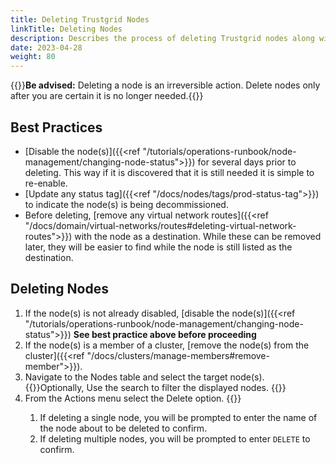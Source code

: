```yaml
---
title: Deleting Trustgrid Nodes
linkTitle: Deleting Nodes
description: Describes the process of deleting Trustgrid nodes along with best practices
date: 2023-04-28
weight: 80
--- 
```

{{<alert color="danger">}}**Be advised:** Deleting a node is an irreversible action. Delete nodes only after you are certain it is no longer needed.{{</alert>}}

## Best Practices
* [Disable the node(s)]({{<ref "/tutorials/operations-runbook/node-management/changing-node-status">}}) for several days prior to deleting. This way if it is discovered that it is still needed it is simple to re-enable.
* [Update any status tag]({{<ref "/docs/nodes/tags/prod-status-tag">}}) to indicate the node(s) is being decommissioned.
* Before deleting, [remove any virtual network routes]({{<ref "/docs/domain/virtual-networks/routes#deleting-virtual-network-routes">}}) with the node as a destination. While these can be removed later, they will be easier to find while the node is still listed as the destination.

## Deleting Nodes

1. If the node(s) is not already disabled, [disable the node(s)]({{<ref "/tutorials/operations-runbook/node-management/changing-node-status">}}) **See best practice above before proceeding**
1. If the node(s) is a member of a cluster, [remove the node(s) from the cluster]({{<ref "/docs/clusters/manage-members#remove-member">}}). 
1. Navigate to the Nodes table and select the target node(s). {{<alert color="info">}}Optionally, Use the search to filter the displayed nodes. {{</alert>}}
1. From the Actions menu select the Delete option. {{<tgimg src="delete-node-action.png" width="30%" caption="Delete node action">}}
   1. If deleting a single node, you will be prompted to enter the name of the node about to be deleted to confirm.
   1. If deleting multiple nodes, you will be prompted to enter `DELETE` to confirm.